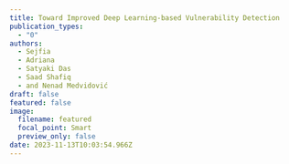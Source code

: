 ```yaml
---
title: Toward Improved Deep Learning-based Vulnerability Detection
publication_types:
  - "0"
authors:
  - Sejfia
  - Adriana
  - Satyaki Das
  - Saad Shafiq
  - and Nenad Medvidović
draft: false
featured: false
image:
  filename: featured
  focal_point: Smart
  preview_only: false
date: 2023-11-13T10:03:54.966Z
---
```

